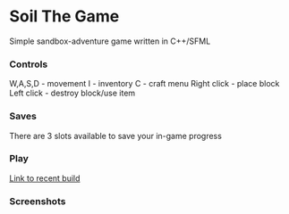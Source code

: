 # Soil The Game
Simple sandbox-adventure game written in C++/SFML

### Controls
W,A,S,D - movement
I - inventory 
C - craft menu
Right click - place block
Left click - destroy block/use item

### Saves
There are 3 slots available to save your in-game progress

### Play
[Link to recent build](https://drive.google.com/file/d/1EmpAbSlQFTjD2YIrKzeWNQE9mv_pCkVo/view?usp=sharing)
### Screenshots
